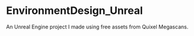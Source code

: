 # EnvironmentDesign_Unreal
An Unreal Engine project I made using free assets from Quixel Megascans.
